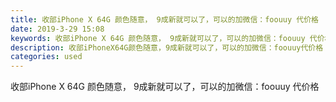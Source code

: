 ```yaml
---
title: 收部iPhone X 64G 颜色随意， 9成新就可以了，可以的加微信：foouuy 代价格
date: 2019-3-29 15:08
keywords: 收部iPhone X 64G 颜色随意， 9成新就可以了，可以的加微信：foouuy 代价格
description: 收部iPhoneX64G颜色随意，9成新就可以了，可以的加微信：foouuy代价格
categories: used
---
```

<td class="t_f" id="postmessage_3338694">

收部iPhone X 64G 颜色随意， 9成新就可以了，可以的加微信：foouuy 代价格<br/>
</td>
